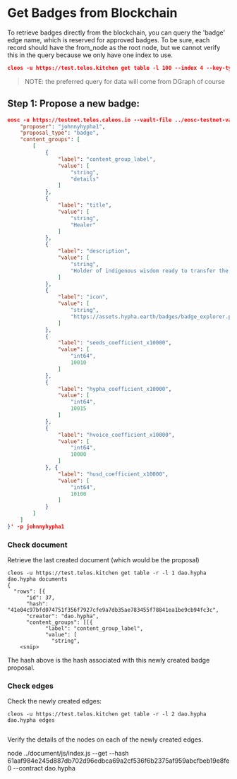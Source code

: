 # Get Badges from Blockchain
To retrieve badges directly from the blockchain, you can query the 'badge' edge name, which is reserved for approved badges.  To be sure, each record should have the from_node as the root node, but we cannot verify this in the query because we only have one index to use.

``` json
cleos -u https://test.telos.kitchen get table -l 100 --index 4 --key-type i64 -L badge -U badge dao.hypha dao.hypha edges
```

> NOTE: the preferred query for data will come from DGraph of course


## Step 1: Propose a new badge:
``` json
eosc -u https://testnet.telos.caleos.io --vault-file ../eosc-testnet-vault.json tx create dao.hypha propose '{                                                                                                                                        
    "proposer": "johnnyhypha1",
    "proposal_type": "badge",
    "content_groups": [
        [
            {
                "label": "content_group_label",
                "value": [
                    "string",
                    "details"
                ]
            },
            {
                "label": "title",
                "value": [
                    "string",
                    "Healer"
                ]
            },
            {
                "label": "description",
                "value": [
                    "string",
                    "Holder of indigenous wisdom ready to transfer the knowledge to others willing to receive"
                ]
            },
            {
                "label": "icon",
                "value": [
                    "string",
                    "https://assets.hypha.earth/badges/badge_explorer.png?X-Amz-Algorithm=AWS4-HMAC-SHA256&X-Amz-Credential=minioadmin%2F20201007%2F%2Fs3%2Faws4_request&X-Amz-Date=20201007T153744Z&X-Amz-Expires=432000&X-Amz-SignedHeaders=host&X-Amz-Signature=78194bf2d97352305f9dd4f1214da5cba13e39289965143b44f31325f228992d"
                ]
            },
            {
                "label": "seeds_coefficient_x10000",
                "value": [
                    "int64",
                    10010
                ]
            },
            {
                "label": "hypha_coefficient_x10000",
                "value": [
                    "int64",
                    10015
                ]
            },
            {
                "label": "hvoice_coefficient_x10000",
                "value": [
                    "int64",
                    10000
                ]
            }, {
                "label": "husd_coefficient_x10000",
                "value": [
                    "int64",
                    10100
                ]
            }
        ]
    ]
}' -p johnnyhypha1
```

### Check document
Retrieve the last created document (which would be the proposal)
```
cleos -u https://test.telos.kitchen get table -r -l 1 dao.hypha dao.hypha documents
{
  "rows": [{
      "id": 37,
      "hash": "41e04c97bfd074751f356f7927cfe9a7db35ae783455f78841ea1be9cb94fc3c",
      "creator": "dao.hypha",
      "content_groups": [[{
            "label": "content_group_label",
            "value": [
              "string",
    <snip>
```

The hash above is the hash associated with this newly created badge proposal.

### Check edges
Check the newly created edges:
```
cleos -u https://test.telos.kitchen get table -r -l 2 dao.hypha dao.hypha edges


```

Verify the details of the nodes on each of the newly created edges.

node ../document/js/index.js --get --hash 61aaf984e245d887db702d96edbca69a2cf536f6b2375af959abcfbeb19e8fe0 --contract dao.hypha
